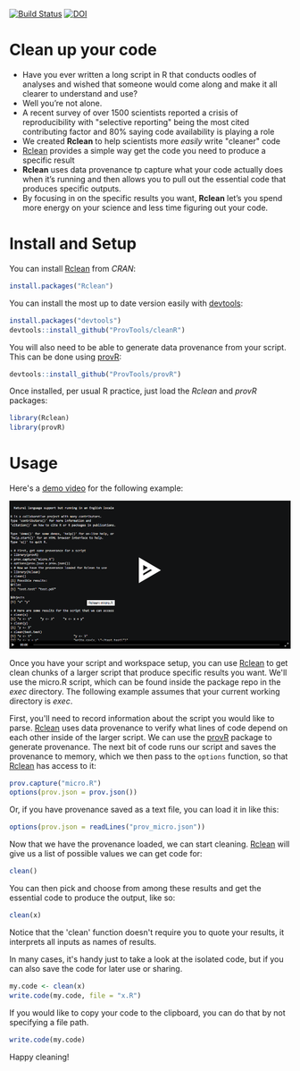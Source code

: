 [![Build Status](https://travis-ci.org/ProvTools/Rclean.svg?branch=master)](https://travis-ci.org/ProvTools/Rclean) [![DOI](https://zenodo.org/badge/102645585.svg)](https://zenodo.org/badge/latestdoi/102645585)

Clean up your code
==================

- Have you ever written a long script in R that conducts oodles of
  analyses and wished that someone would come along and make it all
  clearer to understand and use?
- Well you’re not alone. 
- A recent survey of over 1500 scientists reported a crisis of
  reproducibility with "selective reporting" being the most cited
  contributing factor and 80% saying code availability is playing a
  role
- We created **Rclean** to help scientists more *easily* write "cleaner" code
- [Rclean](https://github.com/ProvTools/Rclean) provides a simple way
  get the code you need to produce a specific result
- **Rclean** uses data provenance tp capture what your code actually
  does when it’s running and then allows you to pull out the essential
  code that produces specific outputs.
- By focusing in on the specific results you want, **Rclean** let’s
  you spend more energy on your science and less time figuring out
  your code.


Install and Setup
=================

You can install
[Rclean](https://cran.r-project.org/web/packages/Rclean/) from *CRAN*: 

```R
install.packages("Rclean")
```

You can install the most up to date version easily with
[devtools](https://github.com/hadley/devtools):

```R
install.packages("devtools")
devtools::install_github("ProvTools/cleanR")
```
You will also need to be able to generate data provenance from your
script. This can be done using [provR](https://github.com/ProvTools/):

```R
devtools::install_github("ProvTools/provR")
```

Once installed, per usual R practice, just load the *Rclean* and
*provR* packages:

```R
library(Rclean)
library(provR)
```

Usage
=====

Here's a
[demo video](https://asciinema.org/a/osSGbvH3GKA3r3QMJ2Tlba1pu) for
the following example:

[![demo video](Rclean_demo.png)](https://asciinema.org/a/osSGbvH3GKA3r3QMJ2Tlba1pu)

Once you have your script and workspace setup, you can use
[Rclean](https://github.com/ProvTools/Rclean) to get clean chunks of a
larger script that produce specific results you want. We'll use the
micro.R script, which can be found inside the package repo in the
*exec* directory. The following example assumes that your current
working directory is *exec*. 

First, you'll need to record information about the script you would
like to parse. [Rclean](https://github.com/ProvTools/Rclean) uses data
provenance to verify what lines of code depend on each other inside of
the larger script. We can use the
[provR](https://github.com/ProvTools/provR) package to generate
provenance. The next bit of code runs our script and saves the
provenance to memory, which we then pass to the `options` function, so
that [Rclean](https://github.com/ProvTools/Rclean) has access to it:

```R
prov.capture("micro.R")
options(prov.json = prov.json())
```

Or, if you have provenance saved as a text file, you can load it in
like this:

```R
options(prov.json = readLines("prov_micro.json"))
```

Now that we have the provenance loaded, we can start
cleaning. [Rclean](https://github.com/ProvTools/Rclean) will give us a
list of possible values we can get code for:

```R
clean()

```

You can then pick and choose from among these results and get the
essential code to produce the output, like so:

```R
clean(x)

```

Notice that the 'clean' function doesn't require you to quote your
results, it interprets all inputs as names of results. 

In many cases, it's handy just to take a look at the isolated code,
but if you can also save the code for later use or sharing.

```R
my.code <- clean(x)
write.code(my.code, file = "x.R")

```

If you would like to copy your code to the clipboard, you can do that
by not specifying a file path. 

```R
write.code(my.code)

```

Happy cleaning!



